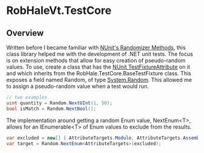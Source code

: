 # RobHaleVt.TestCore
## Overview
Written before I became familiar with [NUnit's Randomizer Methods](https://docs.nunit.org/articles/nunit/writing-tests/Randomizer-Methods.html), this class library helped me with the development of .NET unit tests. The focus is on extension methods that allow for easy creation of pseudo-random values. To use, create a class that has the [NUnit TestFixtureAttribute](https://github.com/nunit/docs/wiki/TestFixture-Attribute) on it and which inherits from the RobHale.TestCore.BaseTestFixture class. This exposes a field named Random, of type [System.Random](https://docs.microsoft.com/en-us/dotnet/api/system.random?view=netcore-2.0). This allowed me to assign a pseudo-random value when a test would run.

```csharp
// two examples
uint quantity = Random.NextUInt(1, 50);
bool isMatch = Random.NextBool();
```

The implementation around getting a random Enum value, NextEnum\<T>, allows for an IEnumerable\<T> of Enum values to exclude from the results. 
```csharp
var excluded = new[] { AttributeTargets.Module, AttributeTargets.Assembly, AttributeTargets.Constructor };
var target = Random.NextEnum<AttributeTargets>(excluded);
```
